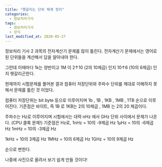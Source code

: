 ```yaml
---
title: "헷갈리는 단위 체계 정리"
categories:
  - 정보처리기사
tags:
  - 정보처리기사
  - 상식
last_modified_at: 2020-05-27
---
```


정보처리 기사 2 과목의 전자계산기 문제를 많이 틀린다.
전자계산기 문제에서는 영어로 된 단위들을 계산해서 답을 알아내야 한다.

그런데 이때마다 1k는 양반이고 1M 이 2↑10 (2의 10제곱) 인지 10↑6 (10의 6제곱) 인지 헷갈리곤한다.

현재까지 시험문제를 풀어본 결과 컴퓨터 저장단위와 주파수 단위를 제대로 이해하지 못해서 문제를 틀린 것 이었다.

컴퓨터 저장단위는
bit byte 등으로 이루어지며
1b , 1B , 1KB , 1MB , 1TB 순으로 이루어진다.
기준점은 바이트, 즉 1B 로 1KB는 2의 10제곱 , 1MB 는 2의 20 제곱이다.

주파수는 
Hz로 이루어지며 시험에서는 대략 nHz 에서 GHz 단위 사이에서 문제가 나온다. (CPU 클록 문제!)
기준점은 Hz로, 
1nHz = 10의 -9제곱 Hz
1µHz = 10의 -6제곱 Hz 
1mHz = 10의 -3제곱 Hz

1kHz = 10의 3제곱 Hz
1MHz = 10의 6제곱 Hz
1GHz = 10의 9제곱 Hz

순으로 변한다.

나중에 사진으로 올려서 보기 쉽게 만들 것이다!

 
